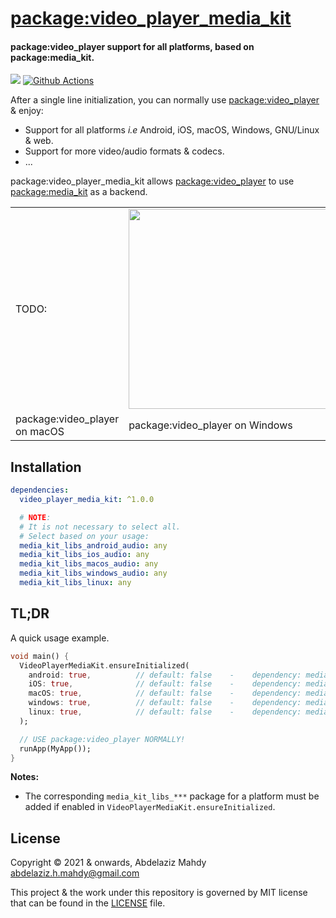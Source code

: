 # [package:video_player_media_kit](https://github.com/media-kit/media-kit)

#### package:video_player support for all platforms, based on package:media_kit.

[![](https://img.shields.io/discord/1079685977523617792?color=33cd57&label=Discord&logo=discord&logoColor=discord)](https://discord.gg/h7qf2R9n57) [![Github Actions](https://github.com/media-kit/media-kit/actions/workflows/ci.yml/badge.svg)](https://github.com/media-kit/media-kit/actions/workflows/ci.yml)

After a single line initialization, you can normally use [package:video_player](https://pub.dev/packages/video_player) & enjoy:
- Support for all platforms _i.e_ Android, iOS, macOS, Windows, GNU/Linux & web.
- Support for more video/audio formats & codecs.
- ...

package:video_player_media_kit allows [package:video_player](https://pub.dev/packages/video_player) to use [package:media_kit](https://pub.dev/packages/media_kit) as a backend.

<table>
  <tr>
    <td>
      TODO:
    </td>
    <td>
      <img height="320" src="https://github.com/zezo357/media_kit/assets/28951144/b0677b4a-7f2b-476d-98b8-d72e3218f749">
    </td>
    <td>
      TODO:
    </td>
    
  </tr>
  <tr>
    <td>
      package:video_player on macOS
    </td>
    <td>
      package:video_player on Windows
    </td>
    <td>
      package:video_player on GNU/Linux
    </td>
  </tr>
</table>

## Installation

```yaml
dependencies:
  video_player_media_kit: ^1.0.0

  # NOTE:
  # It is not necessary to select all.
  # Select based on your usage:
  media_kit_libs_android_audio: any
  media_kit_libs_ios_audio: any
  media_kit_libs_macos_audio: any
  media_kit_libs_windows_audio: any
  media_kit_libs_linux: any
```

## TL;DR

A quick usage example.

```dart
void main() {
  VideoPlayerMediaKit.ensureInitialized(
    android: true,          // default: false    -    dependency: media_kit_libs_android_audio
    iOS: true,              // default: false    -    dependency: media_kit_libs_ios_audio
    macOS: true,            // default: false    -    dependency: media_kit_libs_macos_audio
    windows: true,          // default: false    -    dependency: media_kit_libs_windows_audio
    linux: true,            // default: false    -    dependency: media_kit_libs_linux
  );

  // USE package:video_player NORMALLY!
  runApp(MyApp());
}
```

**Notes:**

- The corresponding `media_kit_libs_***` package for a platform must be added if enabled in `VideoPlayerMediaKit.ensureInitialized`.

## License

Copyright © 2021 & onwards, Abdelaziz Mahdy <abdelaziz.h.mahdy@gmail.com>

This project & the work under this repository is governed by MIT license that can be found in the [LICENSE](./LICENSE) file.
